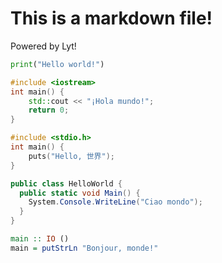 # This is a markdown file!

Powered by Lyt!


```python
print("Hello world!")
```

~~~C++
#include <iostream>
int main() {
	std::cout << "¡Hola mundo!";
	return 0;
}
~~~

```C
#include <stdio.h>
int main() {
	puts("Hello, 世界");
}
```

~~~C#
public class HelloWorld { 
  public static void Main() {
    System.Console.WriteLine("Ciao mondo");
  }
}
~~~

```Haskell
main :: IO ()
main = putStrLn "Bonjour, monde!"
```
